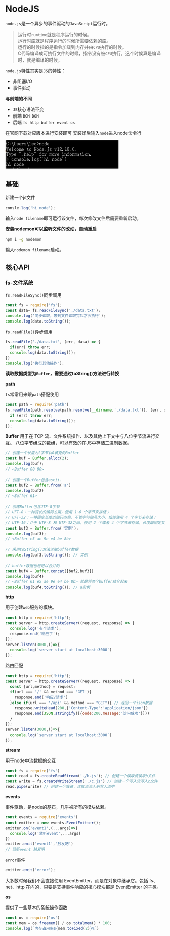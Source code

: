 # NodeJS

`node.js`是一个异步的事件驱动的`JavaScript`运行时。

>运行时`rumtime`就是程序运行的时候。   
>运行时库就是程序运行的时候所需要依赖的库。   
>运行的时候指的是指令加载到内存并由`CPU`执行的时候。  
>C代码编译成可执行文件的时候，指令没有被`CPU`执行，这个时候算是编译时，就是编译的时候。

`node.js`特性其实是`JS`的特性：
- 非阻塞I/O
- 事件驱动


**与前端的不同**
- `JS`核心语法不变
- 前端 `BOM DOM`
- 后端 `fs http buffer event os`

在官网下载对应版本进行安装即可
安装好后输入`node`进入node命令行

![node](./images/node命令行.png)


## 基础

新建一个js文件

```javascript
consle.log('hi node');
```
输入`node filename`即可运行该文件，每次修改文件后需要重新启动。

**安装nodemon可以监听文件的改动，自动重启** 

```bash
npm i -g nodemon
```
输入`nodemon filename`启动。

## 核心API

### fs-文件系统

`fs.readFileSync()`同步调用

```javascript
const fs = require('fs');
const data= fs.readFileSync('./data.txt');
console.log('同步读取，等到文件读取完后才会执行');
console.log(data.toString());
```


`fs.readFile()`异步调用

```javascript
fs.readFile('./data.txt', (err, data) => {
  if(err) throw err;
  console.log(data.toString());
})
console.log("执行其他操作");
```

**读取数据类型为`Buffer`，需要通过toString()方法进行转换**

**path**

`fs`常常用来跟`path`搭配使用

```javascript
const path = require('path') 
fs.readFile(path.resolve(path.resolve(__dirname,'./data.txt')), (err, data) => { 
  if (err) throw err; 
  console.log(data.toString()); 
});

```

**Buffer**
用于在 TCP 流、文件系统操作、以及其他上下文中与八位字节流进行交互。 八位字节组成的数组，可以有效的在JS中存储二进制数据。

```javascript
// 创建一个长度为2字节以0填充的Buffer 
const buf = Buffer.alloc(2); 
console.log(buf);
// <Buffer 00 00>

// 创建一个Buffer包含ascii. 
const buf2 = Buffer.from('a') 
console.log(buf2) 
// <Buffer 61>

// 创建Buffer包含UTF-8字节 
// UFT-8：一种变长的编码方案，使用 1~6 个字节来存储； 
// UFT-32：一种固定长度的编码方案，不管字符编号大小，始终使用 4 个字节来存储； 
// UTF-16：介于 UTF-8 和 UTF-32之间，使用 2 个或者 4 个字节来存储，长度既固定又可变。
const buf3 = Buffer.from('实例'); 
console.log(buf3);
// <Buffer e5 ae 9e e4 be 8b>

// 采用toString()方法读取buffer数据
console.log(buf3.toString()); // 实例

// buffer数据也是可以合并的
const buf4 = Buffer.concat([buf2,buf3])
console.log(buf4)
// <Buffer 61 e5 ae 9e e4 be 8b> 就是将两个buffer结合起来
console.log(buf4.toString()); // a实例

```

**http**

用于创建`web`服务的模块。

```javascript
const http = require('http'); 
const server = http.createServer((request, response) => { 
  console.log('有个请求'); 
  response.end('响应了'); 
}); 
server.listen(3000,()=>{
  console.log(`server start at localhost:3000`)
});
```

路由匹配

```javascript
const http = require('http'); 
const server = http.createServer((request, response) => { 
  const {url,method} = request;
  if(url === '/' && method === 'GET'){
    response.end('响应/请求')
  }else if(url === '/api' && method === "GET"){ // 返回一个json数据
    response.writeHead(200,{'Content-Type':'application/json'})
    response.end(JSON.stringify([{code:200,message:'访问成功'}]))
  }
}); 
server.listen(3000,()=>{
  console.log(`server start at localhost:3000`)
});
```

**stream**

用于node中流数据的交互

```javascript
const fs = require('fs')
const read = fs.createReadStream('./b.js'); // 创建一个读取流读取b文件
const write = fs.createWriteStream('./c.js') // 创建一个写入流写入c文件
read.pipe(write) // 创建一个管道，读取流流入到写入流中
```

**events**

事件驱动，是node的基石，几乎被所有的模块依赖。

```javascript
const events = require('events')
const emitter = new events.EventEmitter();
emitter.on('event1',(...args)=>{
  console.log('监听event',...args)
})
emitter.emit('event1','触发吧')
// 监听event 触发吧
```
`error`事件

```javascript
emitter.emit('error');
```
大多数时候我们不会直接使用 EventEmitter，而是在对象中继承它。包括 fs、net、http 在内的，只要是支持事件响应的核心模块都是 EventEmitter 的子类。

**os**

提供了一些基本的系统操作函数
```javascript
const os = require('os')
const mem = os.freemem() / os.totalmem() * 100; 
console.log(`内存占用率${mem.toFixed(2)}%`)